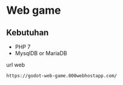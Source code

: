 # Web game

## Kebutuhan

- PHP 7
- MysqlDB or MariaDB

url web

```https://godot-web-game.000webhostapp.com/```